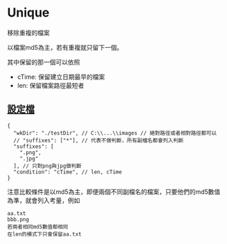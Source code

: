 # Unique

移除重複的檔案

以檔案md5為主，若有重複就只留下一個。

其中保留的那一個可以依照

- cTime: 保留建立日期最早的檔案
- len: 保留檔案路徑最短者

## [設定檔](v1/.unique.json)

```json5
{
  "wkDir": "./testDir", // C:\\...\\images // 絕對路徑或者相對路徑都可以
  // "suffixes": ["*"], // 代表不做判斷，所有副檔名都會列入判斷
  "suffixes": [
    ".png",
    ".jpg"
  ], // 只對png與jpg做判斷
  "condition": "cTime", // len, cTime
}
```

注意比較條件是以md5為主，即便兩個不同副檔名的檔案，只要他們的md5數值為準，就會列入考量，例如
```
aa.txt
bbb.png
若兩者相同md5數值都相同
在len的模式下只會保留aa.txt
```

